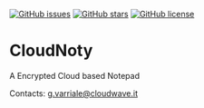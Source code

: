 [![GitHub issues](https://img.shields.io/github/issues/NukeDev/CloudNoty.svg?style=flat-square)](https://github.com/NukeDev/CloudNoty/issues) [![GitHub stars](https://img.shields.io/github/stars/NukeDev/CloudNoty.svg?style=flat-square)](https://github.com/NukeDev/CloudNoty/stargazers) [![GitHub license](https://img.shields.io/badge/license-AGPL-blue.svg?style=flat-square)](https://raw.githubusercontent.com/NukeDev/CloudNoty/master/LICENSE)

# CloudNoty
A Encrypted Cloud based Notepad

Contacts: g.varriale@cloudwave.it
